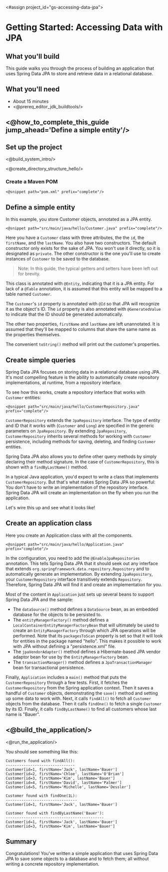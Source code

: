 <#assign project_id="gs-accessing-data-jpa">

Getting Started: Accessing Data with JPA
============================================

What you'll build
-----------------

This guide walks you through the process of building an application that uses Spring Data JPA to store and retrieve data in a relational database.

What you'll need
----------------

 - About 15 minutes
 - <@prereq_editor_jdk_buildtools/>

## <@how_to_complete_this_guide jump_ahead='Define a simple entity'/>


<a name="scratch"></a>
Set up the project
------------------

<@build_system_intro/>

<@create_directory_structure_hello/>

### Create a Maven POM

    <@snippet path="pom.xml" prefix="complete"/>


<a name="initial"></a>
Define a simple entity
------------------------

In this example, you store Customer objects, annotated as a JPA entity.

    <@snippet path="src/main/java/hello/Customer.java" prefix="complete"/>

Here you have a `Customer` class with three attributes, the the `id`, the `firstName`, and the `lastName`. You also have two constructors. The default constructor only exists for the sake of JPA. You won't use it directly, so it is designated as `private`. The other constructor is the one you'll use to create instances of `Customer` to be saved to the database.

> Note: In this guide, the typical getters and setters have been left out for brevity.

This class is annotated with `@Entity`, indicating that it is a JPA entity. For lack of a `@Table` annotation, it is assumed that this entity will be mapped to a table named `Customer`.

The `Customer`'s `id` property is annotated with `@Id` so that JPA will recognize it as the object's ID. The `id` property is also annotated with `@GeneratedValue` to indicate that the ID should be generated automatically.

The other two properties, `firstName` and `lastName` are left unannotated. It is assumed that they'll be mapped to columns that share the same name as the properties themselves.

The convenient `toString()` method will print out the customer's properties.

Create simple queries
----------------------------
Spring Data JPA focuses on storing data in a relational database using JPA. It's most compelling feature is the ability to automatically create repository implementations, at runtime, from a repository interface.

To see how this works, create a repository interface that works with `Customer` entities:

    <@snippet path="src/main/java/hello/CustomerRepository.java" prefix="complete"/>
    
`CustomerRepository` extends the `JpaRepository` interface. The type of entity and ID that it works with (`Customer` and `Long`) are specified in the generic parameters on `JpaRepository`. By extending `JpaRepository`, `CustomerRepository` inherits several methods for working with `Customer` persistence, including methods for saving, deleting, and finding `Customer` entities.

Spring Data JPA also allows you to define other query methods by simply declaring their method signature. In the case of `CustomerRepository`, this is shown with a `findByLastName()` method.

In a typical Java application, you'd expect to write a class that implements `CustomerRepository`. But that's what makes Spring Data JPA so powerful: You don't have to write an implementation of the repository interface. Spring Data JPA will create an implementation on the fly when you run the application.

Let's wire this up and see what it looks like!

Create an application class
---------------------------
Here you create an Application class with all the components.

    <@snippet path="src/main/java/hello/Application.java" prefix="complete"/>

In the configuration, you need to add the `@EnableJpaRepositories` annotation. This tells Spring Data JPA that it should seek out any interface that extends `org.springframework.data.repository.Repository` and to automatically generate an implementation. By extending `JpaRepository`, your `CustomerRepository` interface transitively extends `Repository`. Therefore, Spring Data JPA will find it and create an implementation for you.

Most of the content in `Application` just sets up several beans to support Spring Data JPA and the sample: 

 * The `dataSource()` method defines a `DataSource` bean, as an embedded database for the objects to be persisted to. 
 * The `entityManagerFactory()` method defines a `LocalContainerEntityManagerFactoryBean` that will ultimately be used to create an `EntityManagerFactory` through which JPA operations will be performed. Note that its `packagesToScan` property is set so that it will look for entities in the package named "hello". This makes it possible to work with JPA without defining a "persistence.xml" file.
 * The `jpaVendorAdapter()` method defines a Hibernate-based JPA vendor adaptor bean for use by the `EntityManagerFactory` bean.
 * The `transactionManager()` method defines a `JpaTransactionManager` bean for transactional persistence.

Finally, `Application` includes a `main()` method that puts the `CustomerRepository` through a few tests. First, it fetches the `CustomerRepository` from the Spring application context. Then it saves a handful of `Customer` objects, demonstrating the `save()` method and setting up some data to work with. Next, it calls `findAll()` to fetch all `Customer` objects from the database. Then it calls `findOne()` to fetch a single `Customer` by its ID. Finally, it calls `findByLastName()` to find all customers whose last name is "Bauer".

## <@build_the_application/>
    
<@run_the_application/>
    
You should see something like this:
```
Customers found with findAll():
-------------------------------
Customer[id=1, firstName='Jack', lastName='Bauer']
Customer[id=2, firstName='Chloe', lastName='O'Brian']
Customer[id=3, firstName='Kim', lastName='Bauer']
Customer[id=4, firstName='David', lastName='Palmer']
Customer[id=5, firstName='Michelle', lastName='Dessler']

Customer found with findOne(1L):
--------------------------------
Customer[id=1, firstName='Jack', lastName='Bauer']

Customer found with findByLastName('Bauer'):
--------------------------------------------
Customer[id=1, firstName='Jack', lastName='Bauer']
Customer[id=3, firstName='Kim', lastName='Bauer']
```

Summary
-------
Congratulations! You've written a simple application that uses Spring Data JPA to save some objects to a database and to fetch them; all without writing a concrete repository implementation.
